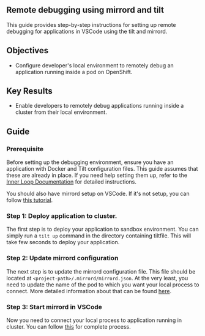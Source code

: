 ## Remote debugging using mirrord and tilt

This guide provides step-by-step instructions for setting up remote debugging for  applications in VSCode using the tilt and mirrord.

## Objectives

- Configure developer's local environment to remotely debug an application running inside a pod on OpenShift.

## Key Results

- Enable developers to remotely debug applications running inside a cluster from their local environment.

## Guide

### Prerequisite

Before setting up the debugging environment, ensure you have an application with Docker and Tilt configuration files. This guide assumes that these are already in place. If you need help setting them up, refer to the [Inner Loop Documentation](https://docs.stakater.com/saap/for-developers/tutorials/inner-loop/prepare-environment/prepare-env.html) for detailed instructions.

You should also have mirrord setup on VSCode. If it's not setup, you can follow [this tutorial](https://docs.stakater.com/saap/managed-addons/mirrord/tutorial/mirrod-setup.html).


### Step 1: Deploy application to cluster.

The first step is to deploy your application to sandbox environment. You can simply run a `tilt up` command in the directory containing tiltfile. This will take few seconds to deploy your application.

### Step 2: Update mirrord configuration

The next step is to update the mirrord configuration file. This file should be located at `<project-path>/.mirrord/mirrord.json`. At the very least, you need to update the name of the pod to which you want your local process to connect. More detailed information about that can be found [here](https://docs.stakater.com/saap/managed-addons/mirrord/tutorial/mirrod-setup.html#step-3-configure-mirrord-and-vscode-debugger).

### Step 3: Start mirrord in VSCode

Now you need to connect your local process to application running in cluster. You can follow [this](https://docs.stakater.com/saap/managed-addons/mirrord/tutorial/mirrod-setup.html#step-5-debugging-with-mirrord) for complete process.

